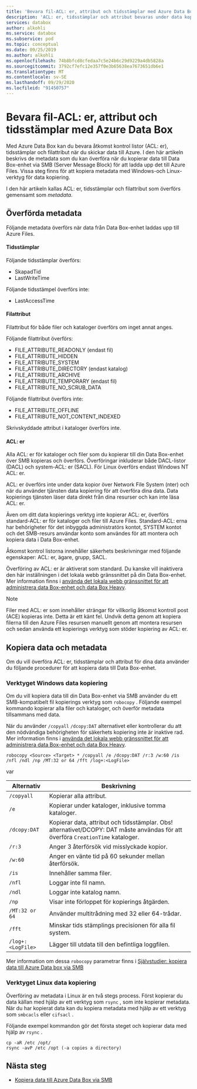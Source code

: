 ```yaml
---
title: 'Bevara fil-ACL: er, attribut och tidsstämplar med Azure Data Box'
description: 'ACL: er, tidsstämplar och attribut bevaras under data kopiering via SMB till Azure Data Box. Kopiera metadata med Windows-och Linux-verktyg för data kopiering.'
services: databox
author: alkohli
ms.service: databox
ms.subservice: pod
ms.topic: conceptual
ms.date: 09/25/2019
ms.author: alkohli
ms.openlocfilehash: 74b8bfcd8cfedaa7c5e24b6c29d9229a4db5828a
ms.sourcegitcommit: 3792cf7efc12e357f0e3b65638ea7673651db6e1
ms.translationtype: MT
ms.contentlocale: sv-SE
ms.lasthandoff: 09/29/2020
ms.locfileid: "91450757"
---
```

# <a name="preserving-file-acls-attributes-and-timestamps-with-azure-data-box"></a>Bevara fil-ACL: er, attribut och tidsstämplar med Azure Data Box

Med Azure Data Box kan du bevara åtkomst kontrol listor (ACL: er), tidsstämplar och filattribut när du skickar data till Azure. I den här artikeln beskrivs de metadata som du kan överföra när du kopierar data till Data Box-enhet via SMB (Server Message Block) för att ladda upp det till Azure Files. Vissa steg finns för att kopiera metadata med Windows-och Linux-verktyg för data kopiering.

I den här artikeln kallas ACL: er, tidsstämplar och filattribut som överförs gemensamt som *metadata*.

## <a name="transferred-metadata"></a>Överförda metadata

Följande metadata överförs när data från Data Box-enhet laddas upp till Azure Files.

#### <a name="timestamps"></a>Tidsstämplar

Följande tidsstämplar överförs:
- SkapadTid
- LastWriteTime

Följande tidsstämpel överförs inte:
- LastAccessTime
  
#### <a name="file-attributes"></a>Filattribut

Filattribut för både filer och kataloger överförs om inget annat anges.

Följande filattribut överförs:
- FILE_ATTRIBUTE_READONLY (endast fil)
- FILE_ATTRIBUTE_HIDDEN
- FILE_ATTRIBUTE_SYSTEM
- FILE_ATTRIBUTE_DIRECTORY (endast katalog)
- FILE_ATTRIBUTE_ARCHIVE
- FILE_ATTRIBUTE_TEMPORARY (endast fil)
- FILE_ATTRIBUTE_NO_SCRUB_DATA

Följande filattribut överförs inte:
- FILE_ATTRIBUTE_OFFLINE
- FILE_ATTRIBUTE_NOT_CONTENT_INDEXED
  
Skrivskyddade attribut i kataloger överförs inte.

#### <a name="acls"></a>ACL: er

Alla ACL: er för kataloger och filer som du kopierar till din Data Box-enhet över SMB kopieras och överförs. Överföringar inkluderar både DACL-listor (DACL) och system-ACL: er (SACL). För Linux överförs endast Windows NT ACL: er.

ACL: er överförs inte under data kopior över Network File System (nter) och när du använder tjänsten data kopiering för att överföra dina data. Data kopierings tjänsten läser data direkt från dina resurser och kan inte läsa ACL: er.

Även om ditt data kopierings verktyg inte kopierar ACL: er, överförs standard-ACL: er för kataloger och filer till Azure Files. Standard-ACL: erna har behörigheter för det inbyggda administratörs kontot, SYSTEM kontot och det SMB-resurs användar konto som användes för att montera och kopiera data i Data Box-enhet.

Åtkomst kontrol listorna innehåller säkerhets beskrivningar med följande egenskaper: ACL: er, ägare, grupp, SACL.

Överföring av ACL: er är aktiverat som standard. Du kanske vill inaktivera den här inställningen i det lokala webb gränssnittet på din Data Box-enhet. Mer information finns i [använda det lokala webb gränssnittet för att administrera data Box-enhet och data Box Heavy](./data-box-local-web-ui-admin.md).

> [!NOTE]
> Filer med ACL: er som innehåller strängar för villkorlig åtkomst kontroll post (ACE) kopieras inte. Detta är ett känt fel. Undvik detta genom att kopiera filerna till den Azure Files resursen manuellt genom att montera resursen och sedan använda ett kopierings verktyg som stöder kopiering av ACL: er.

## <a name="copying-data-and-metadata"></a>Kopiera data och metadata

Om du vill överföra ACL: er, tidsstämplar och attribut för dina data använder du följande procedurer för att kopiera data till Data Box-enhet. 

### <a name="windows-data-copy-tool"></a>Verktyget Windows data kopiering

Om du vill kopiera data till din Data Box-enhet via SMB använder du ett SMB-kompatibelt fil kopierings verktyg som `robocopy` . Följande exempel kommando kopierar alla filer och kataloger, och överför metadata tillsammans med data.

När du använder `/copyall` `/dcopy:DAT` alternativet eller kontrollerar du att den nödvändiga behörigheten för säkerhets kopiering inte är inaktive rad. Mer information finns i [använda det lokala webb gränssnittet för att administrera data Box-enhet och data Box Heavy](./data-box-local-web-ui-admin.md). 

```console
robocopy <Source> <Target> * /copyall /e /dcopy:DAT /r:3 /w:60 /is /nfl /ndl /np /MT:32 or 64 /fft /log+:<LogFile>
```

var

|Alternativ |Beskrivning |
|------------------- | ----- |
|`/copyall` |Kopierar alla attribut.|
|`/e`      |Kopierar under kataloger, inklusive tomma kataloger.         |
|`/dcopy:DAT`  |Kopierar data, attribut och tidsstämplar. Obs! alternativet/DCOPY: DAT måste användas för att överföra `CreationTime` kataloger. |
|`/r:3`    |Anger 3 återförsök vid misslyckade kopior.         |
|`/w:60`   |Anger en vänte tid på 60 sekunder mellan återförsök.         |
|`/is`     |Innehåller samma filer.         |
|`/nfl`    |Loggar inte fil namn.         |
|`/ndl`    |Loggar inte katalog namn.        |
|`/np`     |Visar inte förloppet för kopierings åtgärden.         |
|`/MT:32 or 64`  |Använder multitrådning med 32 eller 64-trådar.           |
|`/fft`    |Minskar tids stämplings precisionen för alla fil system.        |
|`/log+:<LogFile>`  |Lägger till utdata till den befintliga loggfilen.|

Mer information om dessa `robocopy` parametrar finns i [Självstudier: kopiera data till Azure Data box via SMB](./data-box-deploy-copy-data.md)

### <a name="linux-data-copy-tool"></a>Verktyget Linux data kopiering

Överföring av metadata i Linux är en två stegs process. Först kopierar du data källan med hjälp av ett verktyg som `rsync` , som inte kopierar metadata. När du har kopierat data kan du kopiera metadata med hjälp av ett verktyg som `smbcacls` eller `cifsacl` . 

Följande exempel kommandon gör det första steget och kopierar data med hjälp av `rsync` . 

```console
cp -aR /etc /opt/ 
rsync -avP /etc /opt (-a copies a directory)
```

## <a name="next-steps"></a>Nästa steg

- [Kopiera data till Azure Data Box via SMB](./data-box-deploy-copy-data.md)